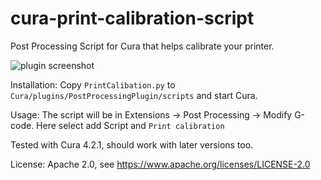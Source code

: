 # cura-print-calibration-script
Post Processing Script for Cura that helps calibrate your printer.

![plugin screenshot](https://i.imgur.com/VUeNXk0.png)


Installation: 
Copy `PrintCalibation.py` to `Cura/plugins/PostProcessingPlugin/scripts` and start Cura.

Usage:
The script will be in Extensions -> Post Processing -> Modify G-code. Here select add Script and `Print calibration`

Tested with Cura 4.2.1, should work with later versions too.

License: Apache 2.0, see https://www.apache.org/licenses/LICENSE-2.0
